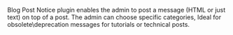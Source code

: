 Blog Post Notice plugin enables the admin to post a message (HTML or just text) on top of a post. The admin can choose specific categories, Ideal for obsolete\deprecation messages for tutorials or technical posts.
